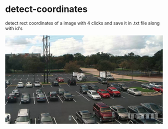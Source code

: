 # detect-coordinates
detect rect coordinates of a image with 4 clicks and save it in .txt file along with id's

![](test1.png)
